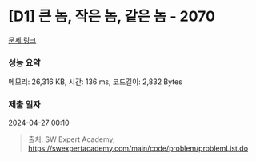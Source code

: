 # [D1] 큰 놈, 작은 놈, 같은 놈 - 2070 

[문제 링크](https://swexpertacademy.com/main/code/problem/problemDetail.do?contestProbId=AV5QQ6qqA40DFAUq) 

### 성능 요약

메모리: 26,316 KB, 시간: 136 ms, 코드길이: 2,832 Bytes

### 제출 일자

2024-04-27 00:10



> 출처: SW Expert Academy, https://swexpertacademy.com/main/code/problem/problemList.do
